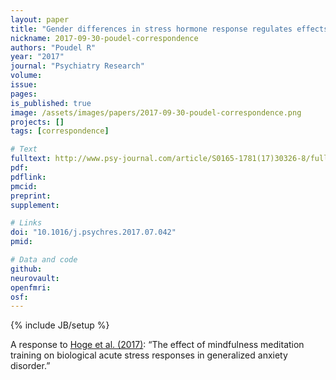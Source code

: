 ```yaml
---
layout: paper
title: "Gender differences in stress hormone response regulates effects of mindfulness in stress related disorder"
nickname: 2017-09-30-poudel-correspondence
authors: "Poudel R"
year: "2017"
journal: "Psychiatry Research"
volume:
issue:
pages:
is_published: true
image: /assets/images/papers/2017-09-30-poudel-correspondence.png
projects: []
tags: [correspondence]

# Text
fulltext: http://www.psy-journal.com/article/S0165-1781(17)30326-8/fulltext
pdf:
pdflink:
pmcid:
preprint:
supplement:

# Links
doi: "10.1016/j.psychres.2017.07.042"
pmid:

# Data and code
github:
neurovault:
openfmri:
osf:
---
```

{% include JB/setup %}

A response to [Hoge et al. (2017)](https://doi.org/10.1016/j.psychres.2017.01.006): “The effect of mindfulness meditation training on biological acute stress responses in generalized anxiety disorder.”
